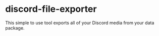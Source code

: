 # discord-file-exporter
This simple to use tool exports all of your Discord media from your data package.
